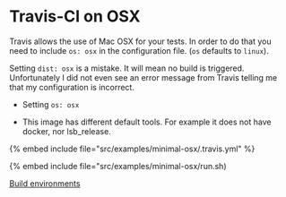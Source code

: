 # Travis-CI on OSX


Travis allows the use of Mac OSX for your tests. In order to do that you need to include `os: osx` in the configuration file. (`os` defaults to `linux`).

Setting `dist: osx` is a mistake. It will mean no build is triggered. Unfortunately I did not even see an error message from Travis telling me that my configuration is incorrect.


* Setting `os: osx`

* This image has different default tools. For example it does not have docker, nor lsb_release.

{% embed include file="src/examples/minimal-osx/.travis.yml" %}

{% embed include file="src/examples/minimal-osx/run.sh)

[Build environments](https://docs.travis-ci.com/user/reference/overview/)


